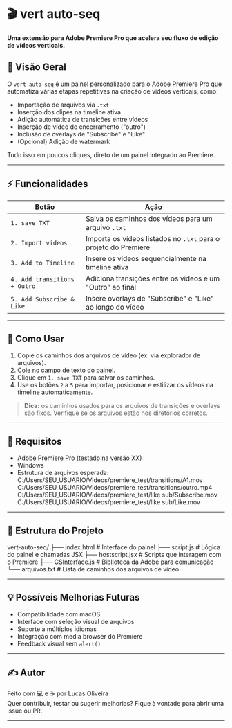 # 🎬 vert auto-seq

**Uma extensão para Adobe Premiere Pro que acelera seu fluxo de edição de vídeos verticais.**

## 📌 Visão Geral

O `vert auto-seq` é um painel personalizado para o Adobe Premiere Pro que automatiza várias etapas repetitivas na criação de vídeos verticais, como:

- Importação de arquivos via `.txt`
- Inserção dos clipes na timeline ativa
- Adição automática de transições entre vídeos
- Inserção de vídeo de encerramento ("outro")
- Inclusão de overlays de "Subscribe" e "Like"
- (Opcional) Adição de watermark

Tudo isso em poucos cliques, direto de um painel integrado ao Premiere.

---

## ⚡ Funcionalidades

| Botão                        | Ação                                                            |
| ---------------------------- | --------------------------------------------------------------- |
| `1. save TXT`                | Salva os caminhos dos vídeos para um arquivo `.txt`             |
| `2. Import videos`           | Importa os vídeos listados no `.txt` para o projeto do Premiere |
| `3. Add to Timeline`         | Insere os vídeos sequencialmente na timeline ativa              |
| `4. Add transitions + Outro` | Adiciona transições entre os vídeos e um "Outro" ao final       |
| `5. Add Subscribe & Like`    | Insere overlays de "Subscribe" e "Like" ao longo do vídeo       |

---

## 🚀 Como Usar

1. Copie os caminhos dos arquivos de vídeo (ex: via explorador de arquivos).
2. Cole no campo de texto do painel.
3. Clique em `1. save TXT` para salvar os caminhos.
4. Use os botões `2` a `5` para importar, posicionar e estilizar os vídeos na timeline automaticamente.

> **Dica:** os caminhos usados para os arquivos de transições e overlays são fixos. Verifique se os arquivos estão nos diretórios corretos.

---

## 🧩 Requisitos

- Adobe Premiere Pro (testado na versão XX)
- Windows
- Estrutura de arquivos esperada:
  C:/Users/SEU_USUARIO/Videos/premiere_test/transitions/A1.mov C:/Users/SEU_USUARIO/Videos/premiere_test/transitions/outro.mp4 C:/Users/SEU_USUARIO/Videos/premiere_test/like sub/Subscribe.mov C:/Users/SEU_USUARIO/Videos/premiere_test/like sub/Like.mov

---

## 📁 Estrutura do Projeto

vert-auto-seq/
├── index.html # Interface do painel
├── script.js # Lógica do painel e chamadas JSX
├── hostscript.jsx # Scripts que interagem com o Premiere
├── CSInterface.js # Biblioteca da Adobe para comunicação
└── arquivos.txt # Lista de caminhos dos arquivos de vídeo

---

## 💡 Possíveis Melhorias Futuras

- Compatibilidade com macOS
- Interface com seleção visual de arquivos
- Suporte a múltiplos idiomas
- Integração com media browser do Premiere
- Feedback visual sem `alert()`

---

## ✍️ Autor

Feito com 💻 e ☕ por Lucas Oliveira  
Quer contribuir, testar ou sugerir melhorias? Fique à vontade para abrir uma issue ou PR.

---
